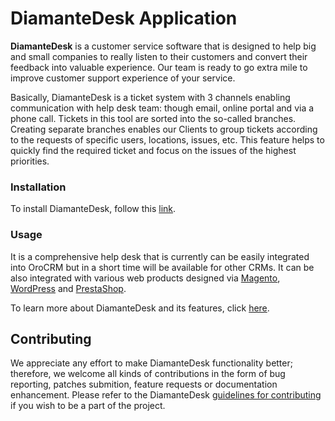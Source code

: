 # DiamanteDesk Application #

**DiamanteDesk** is a customer service software that is designed to help big and small companies to really listen to their customers and convert their feedback into valuable experience. Our team is ready to go extra mile to improve customer support experience of your service.

Basically, DiamanteDesk is a ticket system with 3 channels enabling communication with help desk team: though email, online portal and via a phone call. Tickets in this tool are sorted into the so-called branches. Creating separate branches enables our Clients to group tickets according to the requests of specific users, locations, issues, etc. This feature helps to quickly find the required ticket and focus on the issues of the highest priorities.

### Installation ###

To install DiamanteDesk, follow this [link](http://docs.diamantedesk.com/en/latest/installation-guide/installation/).

### Usage ###

It is a comprehensive help desk that is currently can be easily integrated into OroCRM but in a short time will be available for other CRMs. It can be also integrated with various web products designed via [Magento](http://docs.diamantedesk.com/en/latest/integration/magento/), [WordPress](http://docs.diamantedesk.com/en/latest/integration/wordpress/) and [PrestaShop](http://docs.diamantedesk.com/en/latest/integration/prestashop/).

To learn more about DiamanteDesk and its features, click [here](http://docs.diamantedesk.com/en/latest/).

## Contributing

We appreciate any effort to make DiamanteDesk functionality better; therefore, we welcome all kinds of contributions in the form of bug reporting, patches submition, feature requests or documentation enhancement. Please refer to the DiamanteDesk [guidelines for contributing](http://docs.diamantedesk.com/en/latest/developer-guide/contributing.html) if you wish to be a part of the project.
